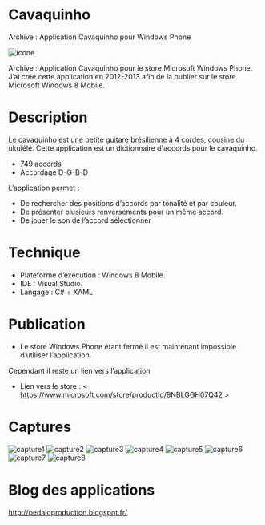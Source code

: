 # Cavaquinho
Archive : Application Cavaquinho pour Windows Phone

![icone](/assets/images/Marketplace_300.png)

Archive : Application Cavaquinho pour le store Microsoft Windows Phone.
J’ai créé cette application en 2012-2013 afin de la publier sur le store Microsoft Windows 8 Mobile.

# Description
Le cavaquinho est une petite guitare brésilienne à 4 cordes, cousine du ukulélé.
Cette application est un dictionnaire d'accords pour le cavaquinho.
- 749 accords
- Accordage D-G-B-D

L’application permet :
- De rechercher des positions d’accords par tonalité et par couleur.
- De présenter plusieurs renversements pour un même accord.
- De jouer le son de l’accord sélectionner

# Technique
- Plateforme d’exécution : Windows 8 Mobile.
- IDE : Visual Studio. 
- Langage : C# + XAML.

# Publication
- Le store Windows Phone étant fermé il est maintenant impossible d’utiliser l’application.

Cependant il reste un lien vers l’application
- Lien vers le store : < https://www.microsoft.com/store/productId/9NBLGGH07Q42 >

# Captures
![capture1](/assets/images/1.png)
![capture2](/assets/images/2.png)
![capture3](/assets/images/3.png)
![capture4](/assets/images/4.png)
![capture5](/assets/images/5.png)
![capture6](/assets/images/6.png)
![capture7](/assets/images/7.png)
![capture8](/assets/images/8.png)

# Blog des applications
<http://pedaloproduction.blogspot.fr/>